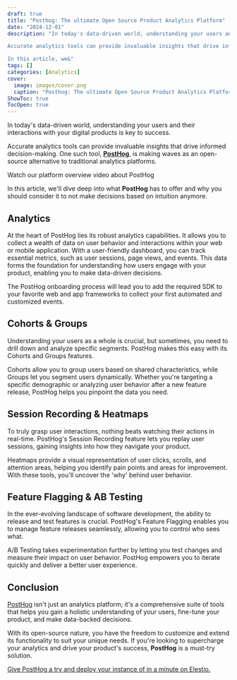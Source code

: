 ```yaml
---
draft: true
title: "Posthog: The ultimate Open Source Product Analytics Platform"
date: "2024-12-01"
description: "In today's data-driven world, understanding your users and their interactions with your digital products is key to success.

Accurate analytics tools can provide invaluable insights that drive informed decision-making. One such tool, PostHog, is making waves as an open-source alternative to traditional analytics platforms.

In this article, we&"
tags: []
categories: [Analytics]
cover:
  image: images/cover.png
  caption: "Posthog: The ultimate Open Source Product Analytics Platform"
ShowToc: true
TocOpen: true
---
```



In today's data\-driven world, understanding your users and their interactions with your digital products is key to success. 

Accurate analytics tools can provide invaluable insights that drive informed decision\-making. One such tool, [**PostHog**](https://elest.io/open-source/posthog?ref=blog.elest.io), is making waves as an open\-source alternative to traditional analytics platforms. 



Watch our platform overview video about PostHog



In this article, we'll dive deep into what **PostHog** has to offer and why you should consider it to not make decisions based on intuition anymore.

## Analytics

At the heart of PostHog lies its robust analytics capabilities. It allows you to collect a wealth of data on user behavior and interactions within your web or mobile application. With a user\-friendly dashboard, you can track essential metrics, such as user sessions, page views, and events. This data forms the foundation for understanding how users engage with your product, enabling you to make data\-driven decisions.

The PostHog onboarding process will lead you to add the required SDK to your favorite web and app frameworks to collect your first automated and customized events.

## Cohorts \& Groups

Understanding your users as a whole is crucial, but sometimes, you need to drill down and analyze specific segments. PostHog makes this easy with its Cohorts and Groups features. 

Cohorts allow you to group users based on shared characteristics, while Groups let you segment users dynamically. Whether you're targeting a specific demographic or analyzing user behavior after a new feature release, PostHog helps you pinpoint the data you need.

## Session Recording \& Heatmaps

To truly grasp user interactions, nothing beats watching their actions in real\-time. PostHog's Session Recording feature lets you replay user sessions, gaining insights into how they navigate your product. 

Heatmaps provide a visual representation of user clicks, scrolls, and attention areas, helping you identify pain points and areas for improvement. With these tools, you'll uncover the 'why' behind user behavior.

## Feature Flagging \& AB Testing

In the ever\-evolving landscape of software development, the ability to release and test features is crucial. PostHog's Feature Flagging enables you to manage feature releases seamlessly, allowing you to control who sees what. 

A/B Testing takes experimentation further by letting you test changes and measure their impact on user behavior. PostHog empowers you to iterate quickly and deliver a better user experience.

## Conclusion

[PostHog](https://elest.io/open-source/posthog?ref=blog.elest.io) isn't just an analytics platform; it's a comprehensive suite of tools that helps you gain a holistic understanding of your users, fine\-tune your product, and make data\-backed decisions. 

With its open\-source nature, you have the freedom to customize and extend its functionality to suit your unique needs. If you're looking to supercharge your analytics and drive your product's success, **PostHog** is a must\-try solution.

[Give PostHog a try and deploy your instance of in a minute on Elestio.](https://elest.io/open-source/posthog?ref=blog.elest.io)



